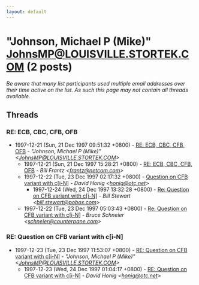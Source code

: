 ```yaml
---
layout: default
---
```


# "Johnson, Michael P (Mike)" <JohnsMP@LOUISVILLE.STORTEK.COM> (2 posts)

_Be aware that many list participants used multiple email addresses over their time active on the list. As such this page may not contain all threads available._

## Threads

### RE: ECB, CBC, CFB, OFB
+ 1997-12-21 (Sun, 21 Dec 1997 09:51:32 +0800) - [RE: ECB, CBC, CFB, OFB](/archive/1997/12/69c288e351e15edd782129014f0970cee10fa8a4c6f41c83b246685b47d93315) - _"Johnson, Michael P (Mike)" \<JohnsMP@LOUISVILLE.STORTEK.COM\>_
  + 1997-12-21 (Sun, 21 Dec 1997 15:28:21 +0800) - [RE: ECB, CBC, CFB, OFB](/archive/1997/12/aeeaac8469516a3dbd53c60ab22362ada7b337c187186b2eb23380060246398c) - _Bill Frantz \<frantz@netcom.com\>_
  + 1997-12-22 (Tue, 23 Dec 1997 02:17:32 +0800) - [Question on CFB variant with c[i-N]](/archive/1997/12/16e496cf8b99615bb6f9d451c81e1ed59b75174c0433c81e236881c5a2945d6a) - _David Honig \<honig@otc.net\>_
    + 1997-12-24 (Wed, 24 Dec 1997 13:32:28 +0800) - [Re: Question on CFB variant with c[i-N]](/archive/1997/12/1100c57994faf81536f14c02609ab96e90e7ef0ef485d444219f838c779baabd) - _Bill Stewart \<bill.stewart@pobox.com\>_
  + 1997-12-22 (Tue, 23 Dec 1997 05:03:43 +0800) - [Re: Question on CFB variant with c[i-N]](/archive/1997/12/675edea9bfd7f5b26b9ded49f608cde7a22df5800228418f3644d4844a812294) - _Bruce Schneier \<schneier@counterpane.com\>_

### RE: Question on CFB variant with c[i-N]
+ 1997-12-23 (Tue, 23 Dec 1997 11:53:07 +0800) - [RE: Question on CFB variant with c[i-N]](/archive/1997/12/6cc10a25a0445b93c6ecfed4c4775f0154ccfe99dc38a186e11b5b7406a5c9b0) - _"Johnson, Michael P (Mike)" \<JohnsMP@LOUISVILLE.STORTEK.COM\>_
  + 1997-12-23 (Wed, 24 Dec 1997 01:04:17 +0800) - [RE: Question on CFB variant with c[i-N]](/archive/1997/12/6b986c7a4050f7cc493736ed906571342ba8282984964f299ce2275a54dfa59b) - _David Honig \<honig@otc.net\>_


